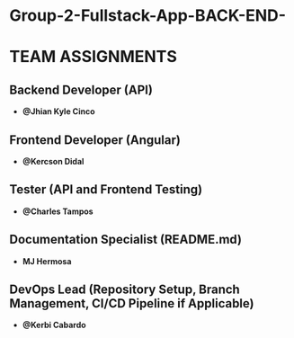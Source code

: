 # Group-2-Fullstack-App-BACK-END-

# TEAM ASSIGNMENTS

## Backend Developer (API)
- **@Jhian Kyle Cinco**

## Frontend Developer (Angular)
- **@Kercson Didal**

## Tester (API and Frontend Testing)
- **@Charles Tampos**

## Documentation Specialist (README.md)
- **MJ Hermosa**

## DevOps Lead (Repository Setup, Branch Management, CI/CD Pipeline if Applicable)
- **@Kerbi Cabardo**
